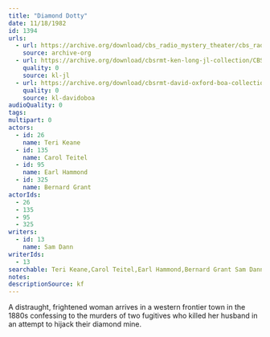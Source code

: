 ```yaml
---
title: "Diamond Dotty"
date: 11/18/1982
id: 1394
urls: 
  - url: https://archive.org/download/cbs_radio_mystery_theater/cbs_radio_mystery_theater-1351-1399.zip/cbs_radio_mystery_theater-1351-1399%2Fcbsrmt_1394_diamond_dotty.mp3
    source: archive-org
  - url: https://archive.org/download/cbsrmt-ken-long-jl-collection/CBSRMT - 821118 1394 Diamond Dotty_jl.mp3
    quality: 0
    source: kl-jl
  - url: https://archive.org/download/cbsrmt-david-oxford-boa-collection/CBSRMT-821118-1394-Diamond-Dotty-(128-48)_WBBM-JE-{BoA}.mp3
    quality: 0
    source: kl-davidoboa
audioQuality: 0
tags: 
multipart: 0
actors:  
  - id: 26
    name: Teri Keane  
  - id: 135
    name: Carol Teitel  
  - id: 95
    name: Earl Hammond  
  - id: 325
    name: Bernard Grant
actorIds:  
  - 26  
  - 135  
  - 95  
  - 325
writers:  
  - id: 13
    name: Sam Dann
writerIds:  
  - 13
searchable: Teri Keane,Carol Teitel,Earl Hammond,Bernard Grant Sam Dann
notes: 
descriptionSource: kf
---
```

A distraught, frightened woman arrives in a western frontier town in the 1880s confessing to the murders of two fugitives who killed her husband in an attempt to hijack their diamond mine.